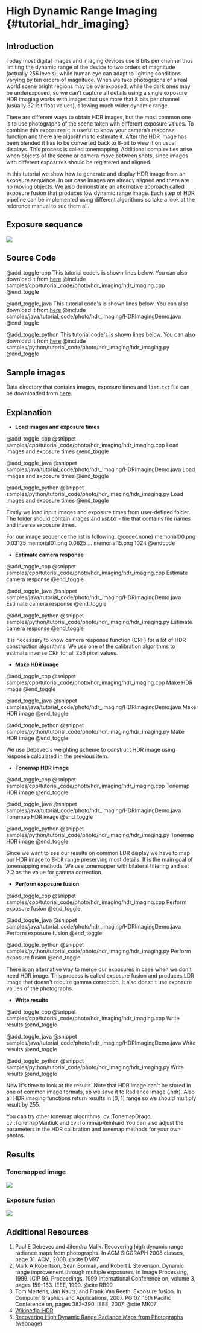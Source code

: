 High Dynamic Range Imaging {#tutorial_hdr_imaging}
==========================

Introduction
------------

Today most digital images and imaging devices use 8 bits per channel thus limiting the dynamic range
of the device to two orders of magnitude (actually 256 levels), while human eye can adapt to
lighting conditions varying by ten orders of magnitude. When we take photographs of a real world
scene bright regions may be overexposed, while the dark ones may be underexposed, so we can’t
capture all details using a single exposure. HDR imaging works with images that use more that 8 bits
per channel (usually 32-bit float values), allowing much wider dynamic range.

There are different ways to obtain HDR images, but the most common one is to use photographs of the
scene taken with different exposure values. To combine this exposures it is useful to know your
camera’s response function and there are algorithms to estimate it. After the HDR image has been
blended it has to be converted back to 8-bit to view it on usual displays. This process is called
tonemapping. Additional complexities arise when objects of the scene or camera move between shots,
since images with different exposures should be registered and aligned.

In this tutorial we show how to generate and display HDR image from an exposure sequence. In our
case images are already aligned and there are no moving objects. We also demonstrate an alternative
approach called exposure fusion that produces low dynamic range image. Each step of HDR pipeline can
be implemented using different algorithms so take a look at the reference manual to see them all.

Exposure sequence
-----------------

![](images/memorial.png)

Source Code
-----------

@add_toggle_cpp
This tutorial code's is shown lines below. You can also download it from
[here](https://github.com/opencv/opencv/tree/master/samples/cpp/tutorial_code/photo/hdr_imaging/hdr_imaging.cpp)
@include samples/cpp/tutorial_code/photo/hdr_imaging/hdr_imaging.cpp
@end_toggle

@add_toggle_java
This tutorial code's is shown lines below. You can also download it from
[here](https://github.com/opencv/opencv/tree/master/samples/java/tutorial_code/photo/hdr_imaging/HDRImagingDemo.java)
@include samples/java/tutorial_code/photo/hdr_imaging/HDRImagingDemo.java
@end_toggle

@add_toggle_python
This tutorial code's is shown lines below. You can also download it from
[here](https://github.com/opencv/opencv/tree/master/samples/python/tutorial_code/photo/hdr_imaging/hdr_imaging.py)
@include samples/python/tutorial_code/photo/hdr_imaging/hdr_imaging.py
@end_toggle

Sample images
-------------

Data directory that contains images, exposure times and `list.txt` file can be downloaded from
[here](https://github.com/opencv/opencv_extra/tree/master/testdata/cv/hdr/exposures).

Explanation
-----------

-   **Load images and exposure times**

@add_toggle_cpp
@snippet samples/cpp/tutorial_code/photo/hdr_imaging/hdr_imaging.cpp Load images and exposure times
@end_toggle

@add_toggle_java
@snippet samples/java/tutorial_code/photo/hdr_imaging/HDRImagingDemo.java Load images and exposure times
@end_toggle

@add_toggle_python
@snippet samples/python/tutorial_code/photo/hdr_imaging/hdr_imaging.py Load images and exposure times
@end_toggle

Firstly we load input images and exposure times from user-defined folder. The folder should
contain images and *list.txt* - file that contains file names and inverse exposure times.

For our image sequence the list is following:
    @code{.none}
    memorial00.png 0.03125
    memorial01.png 0.0625
    ...
    memorial15.png 1024
    @endcode

-   **Estimate camera response**

@add_toggle_cpp
@snippet samples/cpp/tutorial_code/photo/hdr_imaging/hdr_imaging.cpp Estimate camera response
@end_toggle

@add_toggle_java
@snippet samples/java/tutorial_code/photo/hdr_imaging/HDRImagingDemo.java Estimate camera response
@end_toggle

@add_toggle_python
@snippet samples/python/tutorial_code/photo/hdr_imaging/hdr_imaging.py Estimate camera response
@end_toggle

It is necessary to know camera response function (CRF) for a lot of HDR construction algorithms.
We use one of the calibration algorithms to estimate inverse CRF for all 256 pixel values.

-   **Make HDR image**

@add_toggle_cpp
@snippet samples/cpp/tutorial_code/photo/hdr_imaging/hdr_imaging.cpp Make HDR image
@end_toggle

@add_toggle_java
@snippet samples/java/tutorial_code/photo/hdr_imaging/HDRImagingDemo.java Make HDR image
@end_toggle

@add_toggle_python
@snippet samples/python/tutorial_code/photo/hdr_imaging/hdr_imaging.py Make HDR image
@end_toggle

We use Debevec's weighting scheme to construct HDR image using response calculated in the previous
item.

-   **Tonemap HDR image**

@add_toggle_cpp
@snippet samples/cpp/tutorial_code/photo/hdr_imaging/hdr_imaging.cpp Tonemap HDR image
@end_toggle

@add_toggle_java
@snippet samples/java/tutorial_code/photo/hdr_imaging/HDRImagingDemo.java Tonemap HDR image
@end_toggle

@add_toggle_python
@snippet samples/python/tutorial_code/photo/hdr_imaging/hdr_imaging.py Tonemap HDR image
@end_toggle

Since we want to see our results on common LDR display we have to map our HDR image to 8-bit range
preserving most details. It is the main goal of tonemapping methods. We use tonemapper with
bilateral filtering and set 2.2 as the value for gamma correction.

-   **Perform exposure fusion**

@add_toggle_cpp
@snippet samples/cpp/tutorial_code/photo/hdr_imaging/hdr_imaging.cpp Perform exposure fusion
@end_toggle

@add_toggle_java
@snippet samples/java/tutorial_code/photo/hdr_imaging/HDRImagingDemo.java Perform exposure fusion
@end_toggle

@add_toggle_python
@snippet samples/python/tutorial_code/photo/hdr_imaging/hdr_imaging.py Perform exposure fusion
@end_toggle

There is an alternative way to merge our exposures in case when we don't need HDR image. This
process is called exposure fusion and produces LDR image that doesn't require gamma correction. It
also doesn't use exposure values of the photographs.

-   **Write results**

@add_toggle_cpp
@snippet samples/cpp/tutorial_code/photo/hdr_imaging/hdr_imaging.cpp Write results
@end_toggle

@add_toggle_java
@snippet samples/java/tutorial_code/photo/hdr_imaging/HDRImagingDemo.java Write results
@end_toggle

@add_toggle_python
@snippet samples/python/tutorial_code/photo/hdr_imaging/hdr_imaging.py Write results
@end_toggle

Now it's time to look at the results. Note that HDR image can't be stored in one of common image
formats, so we save it to Radiance image (.hdr). Also all HDR imaging functions return results in
[0, 1] range so we should multiply result by 255.

You can try other tonemap algorithms: cv::TonemapDrago, cv::TonemapMantiuk and cv::TonemapReinhard
You can also adjust the parameters in the HDR calibration and tonemap methods for your own photos.

Results
-------

### Tonemapped image

![](images/ldr.png)

### Exposure fusion

![](images/fusion.png)

Additional Resources
--------------------

1. Paul E Debevec and Jitendra Malik. Recovering high dynamic range radiance maps from photographs. In ACM SIGGRAPH 2008 classes, page 31. ACM, 2008. @cite DM97
2. Mark A Robertson, Sean Borman, and Robert L Stevenson. Dynamic range improvement through multiple exposures. In Image Processing, 1999. ICIP 99. Proceedings. 1999 International Conference on, volume 3, pages 159–163. IEEE, 1999. @cite RB99
3. Tom Mertens, Jan Kautz, and Frank Van Reeth. Exposure fusion. In Computer Graphics and Applications, 2007. PG'07. 15th Pacific Conference on, pages 382–390. IEEE, 2007. @cite MK07
4. [Wikipedia-HDR](https://en.wikipedia.org/wiki/High-dynamic-range_imaging)
5. [Recovering High Dynamic Range Radiance Maps from Photographs (webpage)](http://www.pauldebevec.com/Research/HDR/)
